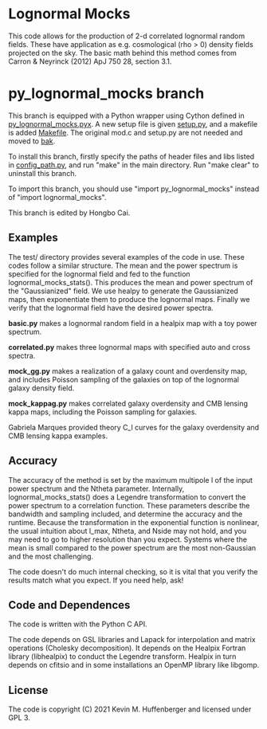 # Lognormal Mocks

This code allows for the production of 2-d correlated lognormal random fields.  These have application as e.g. cosmological (rho > 0) density fields projected on the sky.  The basic math behind this method comes from Carron & Neyrinck (2012) ApJ 750 28, section 3.1.

# py_lognormal_mocks branch
This branch is equipped with a Python wrapper using Cython defined in [py\_lognormal\_mocks.pyx](https://github.com/catketchup/lognormal_mocks/blob/master/python/py_lognormal_mocks.pyx). A new setup file is given [setup.py](https://github.com/catketchup/lognormal_mocks/blob/master/python/setup.py), and a makefile is added [Makefile](https://github.com/catketchup/lognormal_mocks/blob/master/Makefile).
The original mod.c and setup.py are not needed and moved to [bak](https://github.com/catketchup/lognormal_mocks/tree/master/bak).

To install this branch, firstly specify the paths of header files and libs listed in [config\_path.py](https://github.com/catketchup/lognormal_mocks/blob/master/config_path.py), and run "make" in the main directory. Run "make clear" to uninstall this branch.

To import this branch, you should use "import py_lognormal_mocks" instead of "import lognormal_mocks".

This branch is edited by Hongbo Cai.

## Examples

The test/ directory provides several examples of the code in use.  These codes follow a similar structure.  The mean and the power spectrum is specified for the lognormal field and fed to the function lognormal_mocks_stats().  This produces the mean and power spectrum of the "Gaussianized" field.  We use healpy to generate the Gaussianized maps, then exponentiate them to produce the lognormal maps.  Finally we verify that the lognormal field have the desired power spectra.

**basic.py** makes a lognormal random field in a healpix map with a toy power spectrum.

**correlated.py** makes three lognormal maps with specified auto and cross spectra.

**mock_gg.py** makes a realization of a galaxy count and overdensity map, and includes Poisson sampling of the galaxies on top of the lognormal galaxy density field.

**mock_kappag.py** makes correlated galaxy overdensity and CMB lensing kappa maps, including the Poisson sampling for galaxies.

Gabriela Marques provided theory C_l curves for the galaxy overdensity and CMB lensing kappa examples.

## Accuracy

The accuracy of the method is set by the maximum multipole l of the input power spectrum and the Ntheta parameter.  Internally, lognormal_mocks_stats() does a Legendre transformation to convert the power spectrum to a correlation function.  These parameters describe the bandwidth and sampling included, and determine the accuracy and the runtime.  Because the transformation in the exponential function is nonlinear, the usual intuition about l_max, Ntheta, and Nside may not hold, and you may need to go to higher resolution than you expect.  Systems where the mean is small compared to the power spectrum are the most non-Gaussian and the most challenging.

The code doesn't do much internal checking, so it is vital that you verify the results match what you expect.  If you need help, ask!

## Code and Dependences
The code is written with the Python C API.

The code depends on GSL libraries and Lapack for interpolation and matrix operations (Cholesky decomposition).  It depends on the Healpix Fortran library (libhealpix) to  conduct the Legendre transform.  Healpix in turn depends on cfitsio and in some installations an OpenMP library like libgomp.

## License

The code is copyright (C) 2021 Kevin M. Huffenberger and licensed under GPL 3.
